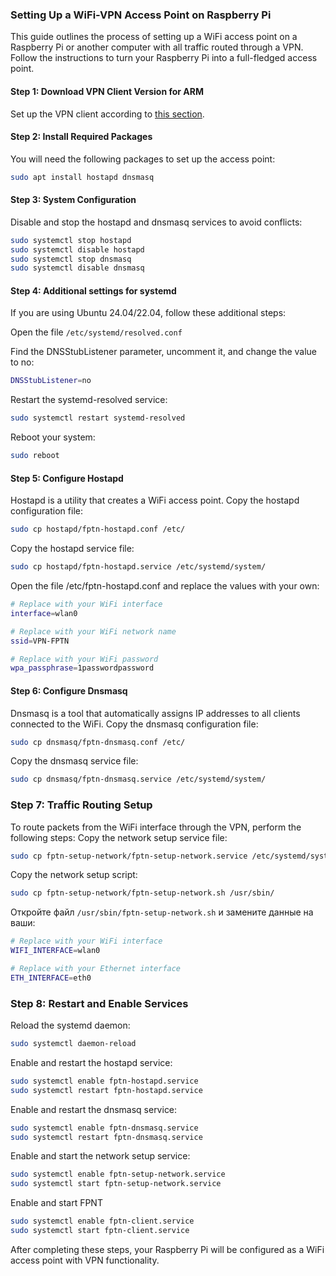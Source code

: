 ### Setting Up a WiFi-VPN Access Point on Raspberry Pi

This guide outlines the process of setting up a WiFi access point on a Raspberry Pi or another computer with all traffic routed through a VPN. Follow the instructions to turn your Raspberry Pi into a full-fledged access point.

#### Step 1: Download VPN Client Version for ARM

Set up the VPN client according to [this section](https://github.com/batchar2/fptn?tab=readme-ov-file#fptn-client-installation-and-configuration).

#### Step 2: Install Required Packages

You will need the following packages to set up the access point:

```bash
sudo apt install hostapd dnsmasq
```

#### Step 3: System Configuration

Disable and stop the hostapd and dnsmasq services to avoid conflicts:

```bash
sudo systemctl stop hostapd
sudo systemctl disable hostapd
sudo systemctl stop dnsmasq
sudo systemctl disable dnsmasq
```


#### Step 4: Additional settings for systemd

If you are using Ubuntu 24.04/22.04, follow these additional steps:

Open the file `/etc/systemd/resolved.conf`


Find the DNSStubListener parameter, uncomment it, and change the value to no:

```bash
DNSStubListener=no
``` 

Restart the systemd-resolved service:

```bash
sudo systemctl restart systemd-resolved
```

Reboot your system:

```bash
sudo reboot
```





#### Step 5: Configure Hostapd

Hostapd is a utility that creates a WiFi access point. Copy the hostapd configuration file:


```bash
sudo cp hostapd/fptn-hostapd.conf /etc/
```
Copy the hostapd service file:

```bash
sudo cp hostapd/fptn-hostapd.service /etc/systemd/system/
```

Open the file /etc/fptn-hostapd.conf and replace the values with your own:

```bash
# Replace with your WiFi interface
interface=wlan0

# Replace with your WiFi network name
ssid=VPN-FPTN

# Replace with your WiFi password
wpa_passphrase=1passwordpassword
```

#### Step 6: Configure Dnsmasq

Dnsmasq is a tool that automatically assigns IP addresses to all clients connected to the WiFi. Copy the dnsmasq configuration file:

```bash
sudo cp dnsmasq/fptn-dnsmasq.conf /etc/
```

Copy the dnsmasq service file:


```bash
sudo cp dnsmasq/fptn-dnsmasq.service /etc/systemd/system/
```

### Step 7: Traffic Routing Setup

To route packets from the WiFi interface through the VPN, perform the following steps:
Copy the network setup service file:


```bash
sudo cp fptn-setup-network/fptn-setup-network.service /etc/systemd/system/
```

Copy the network setup script:

```bash
sudo cp fptn-setup-network/fptn-setup-network.sh /usr/sbin/
```

Откройте файл `/usr/sbin/fptn-setup-network.sh` и замените данные на ваши:

```bash
# Replace with your WiFi interface
WIFI_INTERFACE=wlan0

# Replace with your Ethernet interface
ETH_INTERFACE=eth0
```

### Step 8: Restart and Enable Services

Reload the systemd daemon:

```bash
sudo systemctl daemon-reload
```

Enable and restart the hostapd service:

```bash
sudo systemctl enable fptn-hostapd.service
sudo systemctl restart fptn-hostapd.service
```

Enable and restart the dnsmasq service:

```bash
sudo systemctl enable fptn-dnsmasq.service
sudo systemctl restart fptn-dnsmasq.service
```

Enable and start the network setup service:

```bash
sudo systemctl enable fptn-setup-network.service
sudo systemctl start fptn-setup-network.service
```

Enable and start FPNT

```bash
sudo systemctl enable fptn-client.service
sudo systemctl start fptn-client.service
```

After completing these steps, your Raspberry Pi will be configured as a WiFi access point with VPN functionality.
